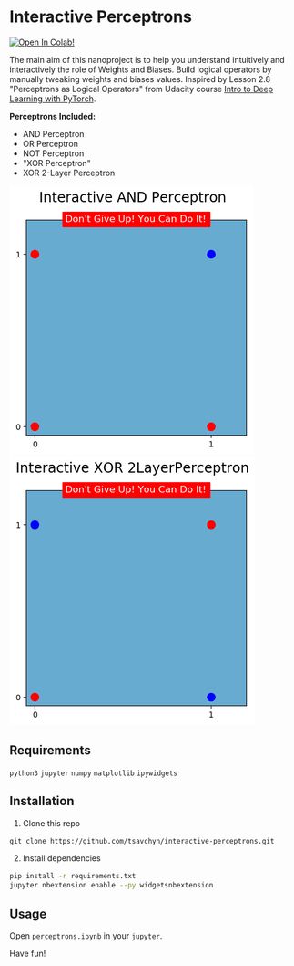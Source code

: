 # Interactive Perceptrons

[![Open In Colab!](https://colab.research.google.com/assets/colab-badge.svg)](https://colab.research.google.com/github/tsavchyn/interactive-perceptrons/blob/master/perceptrons-in-colab.ipynb)

The main aim of this nanoproject is to help you understand intuitively and interactively the role of Weights and Biases.
Build logical operators by manually tweaking weights and biases values. Inspired by Lesson 2.8 "Perceptrons as Logical Operators" from Udacity course [Intro to Deep Learning with PyTorch](https://www.udacity.com/course/deep-learning-pytorch--ud188).

**Perceptrons Included:**

- AND Perceptron
- OR  Perceptron
- NOT Perceptron
- "XOR Perceptron"
- XOR 2-Layer Perceptron

![AND Perceptron](media/and.gif)
![AND Perceptron](media/xor.gif)

## Requirements
`python3` `jupyter` `numpy` `matplotlib` `ipywidgets`

## Installation

1. Clone this repo
```
git clone https://github.com/tsavchyn/interactive-perceptrons.git
```

2. Install dependencies
```bash
pip install -r requirements.txt
jupyter nbextension enable --py widgetsnbextension
```

## Usage

Open `perceptrons.ipynb` in your `jupyter`.

Have fun!
